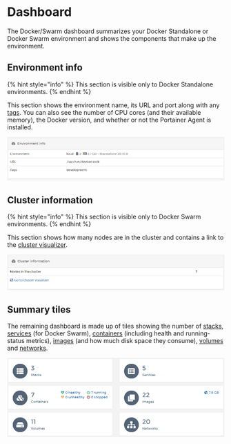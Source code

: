 # Dashboard

The Docker/Swarm dashboard summarizes your Docker Standalone or Docker Swarm environment and shows the components that make up the environment.&#x20;

## Environment info

{% hint style="info" %}
This section is visible only to Docker Standalone environments.
{% endhint %}

This section shows the environment name, its URL and port along with any [tags](../../admin/environments/tags.md#tagging-an-endpoint). You can also see the number of CPU cores (and their available memory), the Docker version, and whether or not the Portainer Agent is installed.

![](../../.gitbook/assets/2.9-docker-dashboard-1.png)

## Cluster information

{% hint style="info" %}
This section is visible only to Docker Swarm environments.
{% endhint %}

This section shows how many nodes are in the cluster and contains a link to the [cluster visualizer](swarm/cluster-visualizer.md).

![](../../.gitbook/assets/dashboard-clusterinfo.png)

## Summary tiles

The remaining dashboard is made up of tiles showing the number of [stacks](stacks/), [services](services/) (for Docker Swarm), [containers](containers/) (including health and running-status metrics), [images](images/) (and how much disk space they consume), [volumes](volumes/) and [networks](networks/).

![](../../.gitbook/assets/be-docker-dashboard-3.png)

